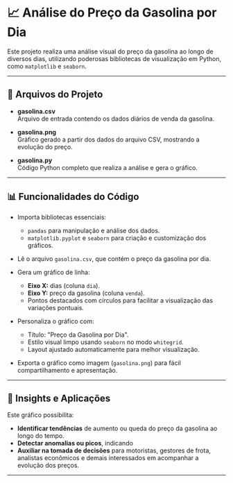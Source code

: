 # 📈 Análise do Preço da Gasolina por Dia

Este projeto realiza uma análise visual do preço da gasolina ao longo de diversos dias, utilizando poderosas bibliotecas de visualização em Python, como `matplotlib` e `seaborn`.

---

## 📂 Arquivos do Projeto

- **gasolina.csv**  
  Arquivo de entrada contendo os dados diários de venda da gasolina.

- **gasolina.png**  
  Gráfico gerado a partir dos dados do arquivo CSV, mostrando a evolução do preço.

- **gasolina.py**  
  Código Python completo que realiza a análise e gera o gráfico.

---

## 📊 Funcionalidades do Código

- Importa bibliotecas essenciais:  
  - `pandas` para manipulação e análise dos dados.  
  - `matplotlib.pyplot` e `seaborn` para criação e customização dos gráficos.

- Lê o arquivo `gasolina.csv`, que contém o preço da gasolina por dia.

- Gera um gráfico de linha:  
  - **Eixo X:** dias (coluna `dia`).  
  - **Eixo Y:** preço da gasolina (coluna `venda`).  
  - Pontos destacados com círculos para facilitar a visualização das variações pontuais.

- Personaliza o gráfico com:  
  - Título: "Preço da Gasolina por Dia".  
  - Estilo visual limpo usando `seaborn` no modo `whitegrid`.  
  - Layout ajustado automaticamente para melhor visualização.

- Exporta o gráfico como imagem (`gasolina.png`) para fácil compartilhamento e apresentação.

---

## 🧠 Insights e Aplicações

Este gráfico possibilita:

- **Identificar tendências** de aumento ou queda do preço da gasolina ao longo do tempo.  
- **Detectar anomalias ou picos**, indicando
- **Auxiliar na tomada de decisões** para motoristas, gestores de frota, analistas econômicos e demais interessados em acompanhar a evolução dos preços.

---
